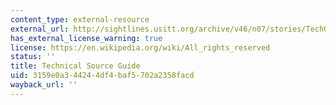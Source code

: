 ```yaml
---
content_type: external-resource
external_url: http://sightlines.usitt.org/archive/v46/n07/stories/TechGuide.html
has_external_license_warning: true
license: https://en.wikipedia.org/wiki/All_rights_reserved
status: ''
title: Technical Source Guide
uid: 3159e0a3-4424-4df4-baf5-702a2358facd
wayback_url: ''
---
```


